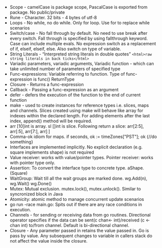 - Scope - camelCase is package scope, PascalCase is exported from package. No public/private
- Rune - Character. 32 bits - 4 bytes of utf-8
- Loops - No while, no do while. Only for loop. Use for <condition> to replace while scenarios
- Switch/case - No fall through by default. No need to use break after every switch. Fall through is specified by using fallthrough keyword. Case can include multiple evals. No expression switch as a replacement of if, elseif, elseif, else. Also switch on type of variable.
- String Literals - “Interpreted string literals in double quotes” `<html>raw string literals in back ticks</html>`
- Variadic parameters, variadic arguments, Variadic function - which can take unlimited number of parameters of specified type
- Func-expressions: Variable referring to function. Type of func-expression is func() ReturnType
- Closure - Returns a func-expression
- Callback - Passing a func-expression as an argument
- defer - defers the execution of the function to the end of current function
- make - used to create instances for reference types i.e. slices, maps and channels. Slices created using make will behave like array for indexes within the declared length. For adding elements after the last index, append() method will be required.
- arr [10]int is array. sl []int is slice. Following return a slice: arr[2:5], arr[:5], arr[7:], arr[:]
- Comma-ok idiom for maps. if seconds, ok := timeZones["PST"]; ok {//do something}
- Interfaces are implemented implicitly. No explicit declaration (e.g. square implements shape) is not required
- Value receiver: works with value/pointer types. Pointer receiver: works with pointer type only.
- Assertion: To convert the interface type to concrete type. aShape.(Square)
- WaitGroup: Wait till all the wait groups are marked done. wg.Add(n), wg.Wait() wg.Done()
- Mutex: Mutual exclusion. mutex.lock(), mutex.unlock(). Similar to syncronized block in Java
- Atomicity: atomic method to manage concurrent update scenarios
- go run -race main.go: Spits out if there are any race conditions in execution.
- Channels - for sending or receiving data from go routines. Directional operator specifies if the data can be sent(c chan<- int)/received (c <-chan int) to/from channel. Default is bi-directional channel.
- Closure - Any parameter passed in retains the value passed in. Go is pass by value. Any subsequent changes to variable in callers stack do not affect the value inside the closure.